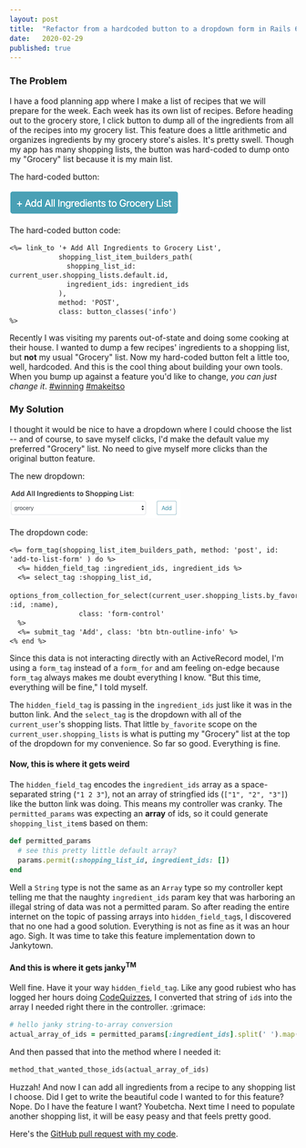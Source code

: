 ```yaml
---
layout: post
title:  "Refactor from a hardcoded button to a dropdown form in Rails 6"
date:   2020-02-29
published: true
---
```

### The Problem
I have a food planning app where I make a list of recipes that we will prepare for the week. Each week has its own list of recipes. Before heading out to the grocery store, I click button to dump all of the ingredients from all of the recipes into my grocery list. This feature does a little arithmetic and organizes ingredients by my grocery store's aisles. It's pretty swell. Though my app has many shopping lists, the button was hard-coded to dump onto my "Grocery" list because it is my main list.

The hard-coded button:

![The hardcoded button](/img/posts/2020_02_29_button.png)

The hard-coded button code:
```erb
<%= link_to '+ Add All Ingredients to Grocery List',
            shopping_list_item_builders_path(
              shopping_list_id: current_user.shopping_lists.default.id,
              ingredient_ids: ingredient_ids
            ),
            method: 'POST',
            class: button_classes('info')
%>
```

Recently I was visiting my parents out-of-state and doing some cooking at their house. I wanted to dump a few recipes' ingredients to a shopping list, but **not** my usual "Grocery" list. Now my hard-coded button felt a little too, well, hardcoded. And this is the cool thing about building your own tools. When you bump up against a feature you'd like to change, _you can just change it_. [#winning](https://images.app.goo.gl/JdVQEjGq2wzrsYED9) [#makeitso](https://images.app.goo.gl/Zu4fES7jKKyfPTk29)


### My Solution
I thought it would be nice to have a dropdown where I could choose the list -- and of course, to save myself clicks, I'd make the default value my preferred "Grocery" list. No need to give myself more clicks than the original button feature.

The new dropdown:

![The new dropdown](/img/posts/2020_02_29_dropdown.png)

The dropdown code:
```erb
<%= form_tag(shopping_list_item_builders_path, method: 'post', id: 'add-to-list-form' ) do %>
  <%= hidden_field_tag :ingredient_ids, ingredient_ids %>
  <%= select_tag :shopping_list_id,
                 options_from_collection_for_select(current_user.shopping_lists.by_favorite, :id, :name),
                 class: 'form-control'
  %>
  <%= submit_tag 'Add', class: 'btn btn-outline-info' %>
<% end %>
```

Since this data is not interacting directly with an ActiveRecord model, I'm using a `form_tag` instead of a `form_for` and am feeling on-edge because `form_tag` always makes me doubt everything I know. "But this time, everything will be fine," I told myself.

The `hidden_field_tag` is passing in the `ingredient_ids` just like it was in the button link. And the `select_tag` is the dropdown with all of the `current_user`'s shopping lists. That little `by_favorite` scope on the `current_user.shopping_lists` is what is putting my "Grocery" list at the top of the dropdown for my convenience. So far so good. Everything is fine.

#### Now, this is where it gets weird
The `hidden_field_tag` encodes the `ingredient_ids` array as a space-separated string (`"1 2 3"`), not an array of stringfied ids (`["1", "2", "3"]`) like the button link was doing. This means my controller was cranky. The `permitted_params` was expecting an **array** of ids, so it could generate `shopping_list_item`s based on them:

```ruby
def permitted_params
  # see this pretty little default array?
  params.permit(:shopping_list_id, ingredient_ids: [])
end
```

Well a `String` type is not the same as an `Array` type so my controller kept telling me that the naughty `ingredient_ids` param key that was harboring an illegal string of data was not a permitted param. So after reading the entire internet on the topic of passing arrays into `hidden_field_tag`s, I discovered that no one had a good solution. Everything is not as fine as it was an hour ago. Sigh. It was time to take this feature implementation down to Jankytown.

#### And this is where it gets janky<sup>TM</sup>
Well fine. Have it your way `hidden_field_tag`. Like any good rubiest who has logged her hours doing [CodeQuizzes](https://www.codequizzes.com/ruby), I converted that string of `id`s into the array I needed right there in the controller. :grimace:

```ruby
# hello janky string-to-array conversion
actual_array_of_ids = permitted_params[:ingredient_ids].split(' ').map(&:to_i)
```

And then passed that into the method where I needed it:
```ruby
method_that_wanted_those_ids(actual_array_of_ids)
```
Huzzah! And now I can add all ingredients from a recipe to any shopping list I choose. Did I get to write the beautiful code I wanted to for this feature? Nope. Do I have the feature I want? Youbetcha. Next time I need to populate another shopping list, it will be easy peasy and that feels pretty good.

Here's the [GitHub pull request with my code](https://github.com/lortza/food_planner/pull/211).
